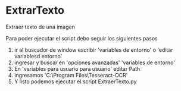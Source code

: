 # ExtrarTexto
 Extraer texto de una imagen

 Para poder ejecutar el script debo seguir los siguientes pasos
 1. ir al buscador de window escribir 'variables de entorno' o 'editar variablesd entorno'
 2. ingresar y buscar en 'opciones avanzadas' 'variables de entorno'
 3. En 'variables para usuario para usuario' editar Path
 4. ingresamos 'C:\Program Files\Tesseract-OCR'
 5. Y listo podemos ejecutar el script ExtraerTexto.py
